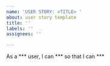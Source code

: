 ```yaml
---
name: 'USER STORY: <TITLE> '
about: user story template
title: ''
labels: ''
assignees: ''

---
```


As a *** user, I can *** so that I can ***
